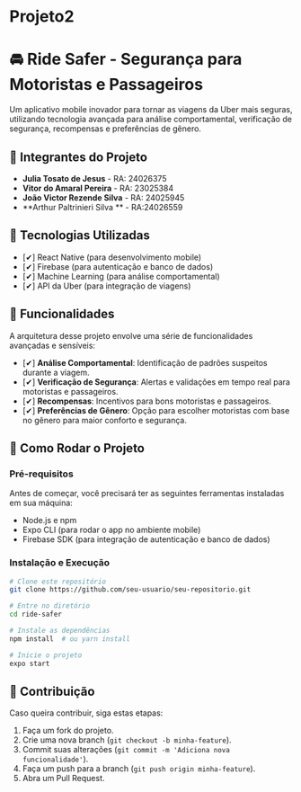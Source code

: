 # Projeto2
# 🚘 Ride Safer - Segurança para Motoristas e Passageiros

Um aplicativo mobile inovador para tornar as viagens da Uber mais seguras, utilizando tecnologia avançada para análise comportamental, verificação de segurança, recompensas e preferências de gênero.

## 👥 Integrantes do Projeto

- **Julia Tosato de Jesus** - RA: 24026375  
- **Vitor do Amaral Pereira** - RA: 23025384  
- **João Victor Rezende Silva** - RA: 24025945
- **Arthur Paltrinieri Silva ** - RA:24026559

## 🚀 Tecnologias Utilizadas

- [✔] React Native (para desenvolvimento mobile)
- [✔] Firebase (para autenticação e banco de dados)
- [✔] Machine Learning (para análise comportamental)
- [✔] API da Uber (para integração de viagens)

## 📌 Funcionalidades

A arquitetura desse projeto envolve uma série de funcionalidades avançadas e sensíveis:

- [✔] **Análise Comportamental**: Identificação de padrões suspeitos durante a viagem.
- [✔] **Verificação de Segurança**: Alertas e validações em tempo real para motoristas e passageiros.
- [✔] **Recompensas**: Incentivos para bons motoristas e passageiros.
- [✔] **Preferências de Gênero**: Opção para escolher motoristas com base no gênero para maior conforto e segurança.

## 🎯 Como Rodar o Projeto

### Pré-requisitos

Antes de começar, você precisará ter as seguintes ferramentas instaladas em sua máquina:
- Node.js e npm
- Expo CLI (para rodar o app no ambiente mobile)
- Firebase SDK (para integração de autenticação e banco de dados)

### Instalação e Execução

```bash
# Clone este repositório
git clone https://github.com/seu-usuario/seu-repositorio.git

# Entre no diretório
cd ride-safer

# Instale as dependências
npm install  # ou yarn install

# Inicie o projeto
expo start
```

## 📄 Contribuição

Caso queira contribuir, siga estas etapas:
1. Faça um fork do projeto.
2. Crie uma nova branch (`git checkout -b minha-feature`).
3. Commit suas alterações (`git commit -m 'Adiciona nova funcionalidade'`).
4. Faça um push para a branch (`git push origin minha-feature`).
5. Abra um Pull Request.


